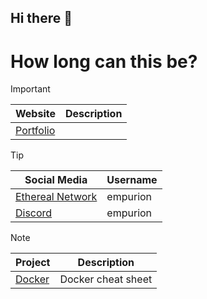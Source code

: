 ## Hi there 👋


# How long can this be?


> [!IMPORTANT]
> |   Website   |   Description   |
> |------|------|
> |   [Portfolio](https://portfolio.empurion.net)   |      |

> [!TIP]
> |   Social Media   |   Username   |
> |------|------|
> |  [Ethereal Network](https://chat.ethereal-network.com)     |   empurion   |
> |  [Discord](https://www.discord.gg)    |   empurion   |

> [!NOTE]
> |   Project   |   Description   |
> |------|------|
> |   [Docker](https://wwww.github.com/Empurion/Docker)   |   Docker cheat sheet   |
